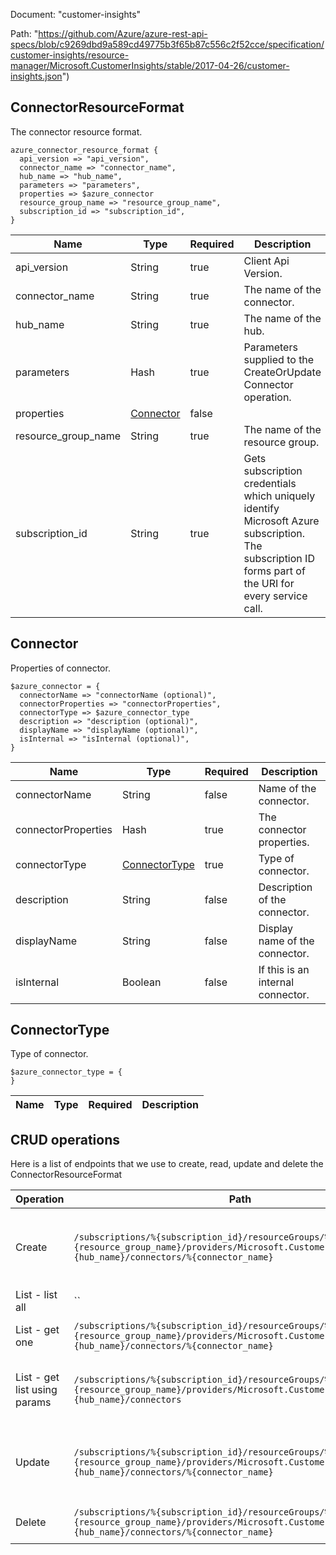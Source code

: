 Document: "customer-insights"


Path: "https://github.com/Azure/azure-rest-api-specs/blob/c9269dbd9a589cd49775b3f65b87c556c2f52cce/specification/customer-insights/resource-manager/Microsoft.CustomerInsights/stable/2017-04-26/customer-insights.json")

## ConnectorResourceFormat

The connector resource format.

```puppet
azure_connector_resource_format {
  api_version => "api_version",
  connector_name => "connector_name",
  hub_name => "hub_name",
  parameters => "parameters",
  properties => $azure_connector
  resource_group_name => "resource_group_name",
  subscription_id => "subscription_id",
}
```

| Name        | Type           | Required       | Description       |
| ------------- | ------------- | ------------- | ------------- |
|api_version | String | true | Client Api Version. |
|connector_name | String | true | The name of the connector. |
|hub_name | String | true | The name of the hub. |
|parameters | Hash | true | Parameters supplied to the CreateOrUpdate Connector operation. |
|properties | [Connector](#connector) | false |  |
|resource_group_name | String | true | The name of the resource group. |
|subscription_id | String | true | Gets subscription credentials which uniquely identify Microsoft Azure subscription. The subscription ID forms part of the URI for every service call. |
        
## Connector

Properties of connector.

```puppet
$azure_connector = {
  connectorName => "connectorName (optional)",
  connectorProperties => "connectorProperties",
  connectorType => $azure_connector_type
  description => "description (optional)",
  displayName => "displayName (optional)",
  isInternal => "isInternal (optional)",
}
```

| Name        | Type           | Required       | Description       |
| ------------- | ------------- | ------------- | ------------- |
|connectorName | String | false | Name of the connector. |
|connectorProperties | Hash | true | The connector properties. |
|connectorType | [ConnectorType](#connectortype) | true | Type of connector. |
|description | String | false | Description of the connector. |
|displayName | String | false | Display name of the connector. |
|isInternal | Boolean | false | If this is an internal connector. |
        
## ConnectorType

Type of connector.

```puppet
$azure_connector_type = {
}
```

| Name        | Type           | Required       | Description       |
| ------------- | ------------- | ------------- | ------------- |



## CRUD operations

Here is a list of endpoints that we use to create, read, update and delete the ConnectorResourceFormat

| Operation | Path | Verb | Description | OperationID |
| ------------- | ------------- | ------------- | ------------- | ------------- |
|Create|`/subscriptions/%{subscription_id}/resourceGroups/%{resource_group_name}/providers/Microsoft.CustomerInsights/hubs/%{hub_name}/connectors/%{connector_name}`|Put|Creates a connector or updates an existing connector in the hub.|Connectors_CreateOrUpdate|
|List - list all|``||||
|List - get one|`/subscriptions/%{subscription_id}/resourceGroups/%{resource_group_name}/providers/Microsoft.CustomerInsights/hubs/%{hub_name}/connectors/%{connector_name}`|Get|Gets a connector in the hub.|Connectors_Get|
|List - get list using params|`/subscriptions/%{subscription_id}/resourceGroups/%{resource_group_name}/providers/Microsoft.CustomerInsights/hubs/%{hub_name}/connectors`|Get|Gets all the connectors in the specified hub.|Connectors_ListByHub|
|Update|`/subscriptions/%{subscription_id}/resourceGroups/%{resource_group_name}/providers/Microsoft.CustomerInsights/hubs/%{hub_name}/connectors/%{connector_name}`|Put|Creates a connector or updates an existing connector in the hub.|Connectors_CreateOrUpdate|
|Delete|`/subscriptions/%{subscription_id}/resourceGroups/%{resource_group_name}/providers/Microsoft.CustomerInsights/hubs/%{hub_name}/connectors/%{connector_name}`|Delete|Deletes a connector in the hub.|Connectors_Delete|
